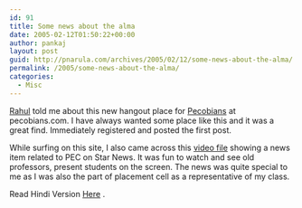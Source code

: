 ```yaml
---
id: 91
title: Some news about the alma
date: 2005-02-12T01:50:22+00:00
author: pankaj
layout: post
guid: http://pnarula.com/archives/2005/02/12/some-news-about-the-alma/
permalink: /2005/some-news-about-the-alma/
categories:
  - Misc
---
```

<a href="http://zombieworld.blogspot.com/" onclick="_gaq.push(['_trackEvent', 'outbound-article', 'http://zombieworld.blogspot.com/', 'Rahul']);" >Rahul</a> told me about this new hangout place for <a href="http://pecobians.com" onclick="_gaq.push(['_trackEvent', 'outbound-article', 'http://pecobians.com', 'Pecobians']);" >Pecobians</a> at pecobians.com. I have always wanted some place like this and it was a great find. Immediately registered and posted the first post.

While surfing on this site, I also came across this <a href="http://www.pecobians.com/downloads.php?file=1" onclick="_gaq.push(['_trackEvent', 'outbound-article', 'http://www.pecobians.com/downloads.php?file=1', 'video file']);" >video file</a> showing a news item related to PEC on Star News. It was fun to watch and see old professors, present students on the screen. The news was quite special to me as I was also the part of placement cell as a representative of my class.

Read Hindi Version [Here](http://hindi.pnarula.com/haanbhai/?p=78) .